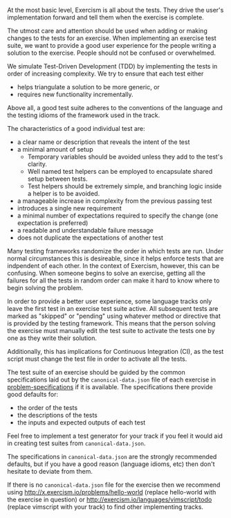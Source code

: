 At the most basic level, Exercism is all about the tests. They drive the user's implementation forward and tell them when the exercise is complete.

The utmost care and attention should be used when adding or making changes to the tests for an exercise. When implementing an exercise test suite, we want to provide a good user experience for the people writing a solution to the exercise. People should not be confused or overwhelmed.

We simulate Test-Driven Development (TDD) by implementing the tests in order of increasing complexity. We try to ensure that each test either

- helps triangulate a solution to be more generic, or
- requires new functionality incrementally.

Above all, a good test suite adheres to the conventions of the language and the testing idioms of the framework used in the track.

The characteristics of a good individual test are:

- a clear name or description that reveals the intent of the test
- a minimal amount of setup
  - Temporary variables should be avoided unless they add to the test's clarity.
  - Well named test helpers can be employed to encapsulate shared setup between tests.
  - Test helpers should be extremely simple, and branching logic inside a helper is to be avoided.
- a manageable increase in complexity from the previous passing test
- introduces a single new requirement
- a minimal number of expectations required to specify the change (one expectation is preferred)
- a readable and understandable failure message
- does not duplicate the expectations of another test

Many testing frameworks randomize the order in which tests are run. Under normal circumstances this is desireable, since it helps enforce tests that are indpendent of each other. In the context of Exercism, however, this can be confusing. When someone begins to solve an exercise, getting all the failures for all the tests in random order can make it hard to know where to begin solving the problem.

In order to provide a better user experience, some language tracks only leave the first test in an exercise test suite active. All subsequent tests are marked as "skipped" or "pending" using whatever method or directive that is provided by the testing framework. This means that the person solving the exercise must manually edit the test suite to activate the tests one by one as they write their solution.

Additionally, this has implications for Continuous Integration (CI), as the test script must change the test file in order to activate all the tests.

The test suite of an exercise should be guided by the common specifications laid out by the `canonical-data.json` file of each exercise in [problem-specifications](https://github.com/exercism/problem-specifications) if it is available. The specifications there provide good defaults for:

- the order of the tests
- the descriptions of the tests
- the inputs and expected outputs of each test

Feel free to implement a test generator for your track if you feel it would aid in creating test suites from `canonical-data.json`.

The specifications in `canonical-data.json` are the strongly recommended defaults, but if you have a good reason (language idioms, etc) then don't hesitate to deviate from them.

If there is no `canonical-data.json` file for the exercise then we recommend using  http://x.exercism.io/problems/hello-world (replace hello-world with the exercise in question) or http://exercism.io/languages/vimscript/todo (replace vimscript with your track) to find other implementing tracks.
